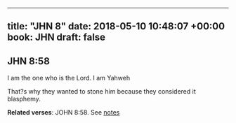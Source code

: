 
---
title: "JHN 8"
date: 2018-05-10 10:48:07 +00:00
book: JHN
draft: false
---

## JHN 8:58

I am the one who is the Lord. I am Yahweh

That?s why they wanted to stone him because they considered it blasphemy.

**Related verses**: JOHN 8:58. See [notes](https://my.bible.com/notes/2896530031873089981)

